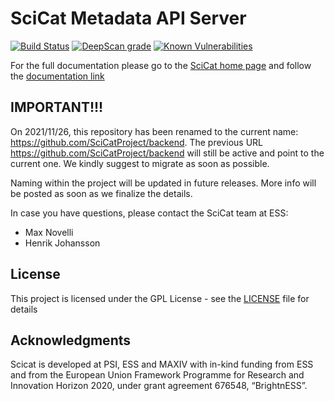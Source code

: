 # SciCat Metadata API Server
[![Build Status](https://github.com/SciCatProject/catamel/actions/workflows/ci.yml/badge.svg?branch=master)](https://github.com/SciCatProject/catamel/actions)
[![DeepScan grade](https://deepscan.io/api/teams/8394/projects/20871/branches/581451/badge/grade.svg)](https://deepscan.io/dashboard#view=project&tid=8394&pid=20871&bid=581451)
[![Known Vulnerabilities](https://snyk.io/test/github/SciCatProject/catamel/master/badge.svg?targetFile=package.json)](https://snyk.io/test/github/SciCatProject/catamel/master?targetFile=package.json)

For the full documentation please go to the [SciCat home page](https://scicatproject.github.io/) and follow the [documentation link](https://scicatproject.github.io/documentation)

## IMPORTANT!!!

On 2021/11/26, this repository has been renamed to the current name: https://github.com/SciCatProject/backend.
The previous URL https://github.com/SciCatProject/backend will still be active and point to the current one. 
We kindly suggest to migrate as soon as possible.

Naming within the project will be updated in future releases. More info will be posted as soon as we finalize the details.

In case you have questions, please contact the SciCat team at ESS:
- Max Novelli
- Henrik Johansson

## License

This project is licensed under the GPL License - see the [LICENSE](LICENSE) file for details

## Acknowledgments

Scicat is developed at PSI, ESS and MAXIV with in-kind funding from ESS and from the European Union Framework Programme for Research and Innovation Horizon 2020, under grant agreement 676548, “BrightnESS”.
